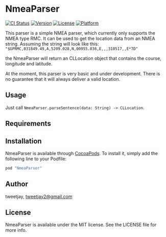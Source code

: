 # NmeaParser

[![CI Status](http://img.shields.io/travis/johannes82/NmeaParser.svg?style=flat)](https://travis-ci.org/johannes82/NmeaParser)
[![Version](https://img.shields.io/cocoapods/v/NmeaParser.svg?style=flat)](http://cocoapods.org/pods/NmeaParser)
[![License](https://img.shields.io/cocoapods/l/NmeaParser.svg?style=flat)](http://cocoapods.org/pods/NmeaParser)
[![Platform](https://img.shields.io/cocoapods/p/NmeaParser.svg?style=flat)](http://cocoapods.org/pods/NmeaParser)

This parser is a simple NMEA parser, which currently only supports the NMEA type RMC. It can be used to get the location
data from an NMEA string. Assuming the string will look like this:
`"$GPRMC,031849.49,A,5209.028,N,00955.836,E,,,310517,,E*7D"`

the NmeaParser will return an CLLocation object that contains the course, longitude and latitude.

At the moment, this parser is very basic and under development. There is no guarantee that it will always deliver a valid
location.

## Usage

Just call `NmeaParser.parseSentence(data: String) -> CLLocation`.

## Requirements

## Installation

NmeaParser is available through [CocoaPods](http://cocoapods.org). To install
it, simply add the following line to your Podfile:

```ruby
pod "NmeaParser"
```

## Author

tweetjay, tweetjay2@gmail.com

## License

NmeaParser is available under the MIT license. See the LICENSE file for more info.
